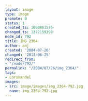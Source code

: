 ```yaml
---
layout: image
type: image
promote: 0
status: 1
created_ts: 1090861576
changed_ts: 1372159398
node_id: 792
title: IMG_2364
author: anj
created: '2004-07-26'
changed: '2013-06-25'
redirect_from:
- "/node/792/"
permalink: "/2004/07/26/img_2364/"
tags:
- Coromandel
images:
- src: image/images/img_2364-792.jpg
  name: img_2364-792.jpg
---
```


